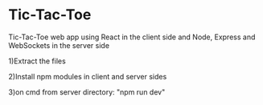 # Tic-Tac-Toe
Tic-Tac-Toe web app using React in the client side and Node, Express and WebSockets in the server side 


1)Extract the files

2)Install npm modules in client and server sides

3)on cmd from server directory: "npm run dev"

